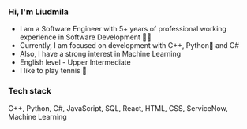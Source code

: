 ### Hi, I'm Liudmila

- I am a Software Engineer with 5+ years of professional working experience in Software Development 👩‍💻
- Currently, I am focused on development with C++, Python🐍 and C# 
- Also, I have a strong interest in Machine Learning
- English level - Upper Intermediate
- I like to play tennis 🎾

### Tech stack
C++, Python, C#, JavaScript, SQL, React, HTML, CSS, ServiceNow, Machine Learning

<!--
**liupi/liupi** is a ✨ _special_ ✨ repository because its `README.md` (this file) appears on your GitHub profile.

Here are some ideas to get you started:

- 🔭 I’m currently working on ...
- 🌱 I’m currently learning ...
- 👯 I’m looking to collaborate on ...
- 🤔 I’m looking for help with ...
- 💬 Ask me about ...
- 📫 How to reach me: ...
- 😄 Pronouns: ...
- ⚡ Fun fact: ...
-->

